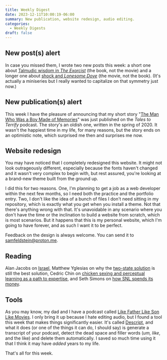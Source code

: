 ```yaml
---
title: Weekly Digest
date: 2023-12-11T10:00:19-06:00
summary: New publication, website redesign, audio editing.
categories:
  - Weekly Digests
draft: false
---
```


## New post(s) alert

In case you missed them, I wrote two new posts this week: a short one about [Talmudic wisdom in *The Exorcist*](/blog/care-dammit) (the book, not the movie) and a longer one about [shock and *Lonesome Dove*](/blog/lonesome-dove) (the movie, not the book). (It's actually a miniseries but I really wanted to capitalize on that symmetry just now.)

## New publication(s) alert

This week I have the pleasure of announcing that my short story "[The Man Who Was a Boy Made of Memories](https://talestoterrify.com/episodes/619-z-j-garcia-samuel-feldstein/)" was just published on the *Tales to Terrify* podcast. The story's an oldish one, written in the spring of 2020. It wasn't the happiest time in my life, for many reasons, but the story ends on an optimistic note, which surprised me then and surprises me now.

## Website redesign

You may have noticed that I completely redesigned this website. It might not look outrageously different, especially because the fonts haven't changed and it wasn't very complex to begin with, but rest assured, you're looking at a brand-new theme built from the ground up.

I did this for two reasons. One, I'm planning to get a job as a web developer within the next few months, so I need both the practice and the portfolio entry. Two, I don't like the idea of a bunch of files I don't need sitting in my repository, which is exactly what you get when you install a theme. Not that there's anything wrong with that. It's unavoidable in any scenario where you don't have the time or the inclination to build a website from scratch, which is most scenarios. But it happens that this is my personal website, which I'm going to have forever, and as such I want it to be perfect.

Feedback on the design is always welcome. You can send it to [samfeldstein@proton.me](mailto:samfeldstein@proton.me).

## Reading

Alan Jacobs on [Israel](https://ayjay.org/Israel.html), Matthew Yglesias on why the [two-state solution](https://www.slowboring.com/p/the-two-state-solution-is-still-best) is still the best solution, Cedric Chin on [chicken sexing and perceptual learning as a path to expertise](https://commoncog.com/chicken-sexing-and-perceptual-learning-as-a-path-to-expertise/), and Seth Simons on [how SNL spends its money](https://www.humorism.xyz/how-snl-spends-its-money/).

## Tools

As you may know, my dad and I have a podcast called [Like Father Like Son Like Movies](https://podcasts.apple.com/us/podcast/like-father-like-son-like-movies/id1640110809). I only bring it up because I hate editing audio, but I found a tool this week that makes things significantly easier. It's called [Descript](https://www.descript.com/), and what it does (or one of the things it can do, I should say) is generate a transcript of your podcast, detect the dead space and filler words (*um, like*, and the like) and delete them automatically. I saved so much time using it that I think it may have *added* years to my life.

That's all for this week.
